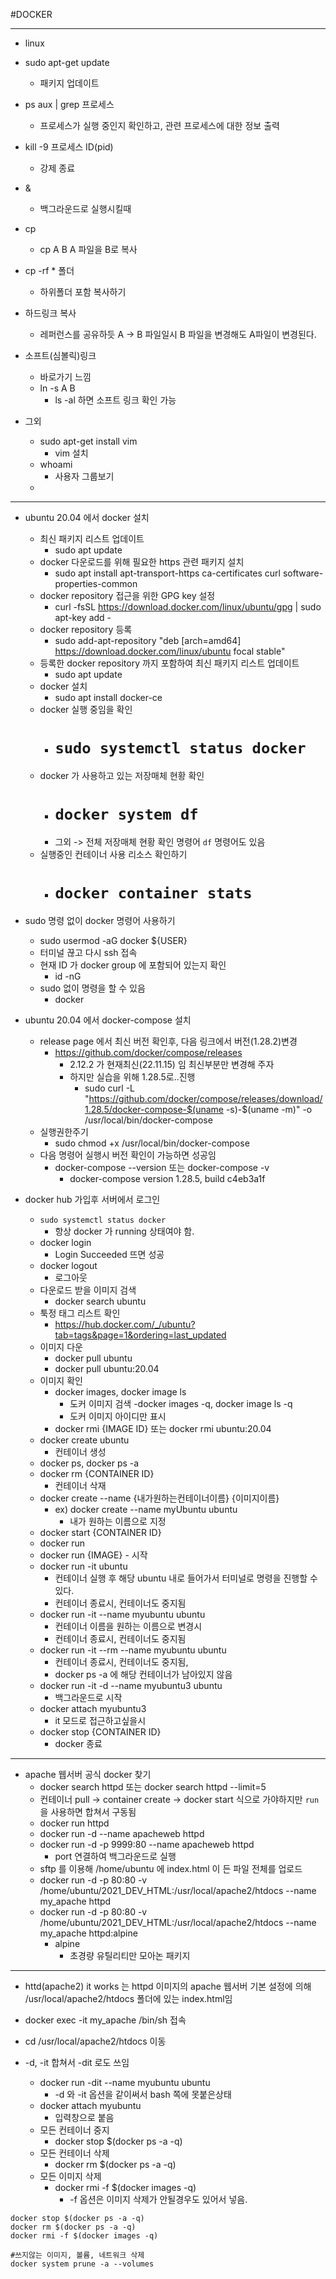 #DOCKER

---
- linux
- sudo apt-get update 
  - 패키지 업데이트
- ps aux | grep 프로세스
  - 프로세스가 실행 중인지 확인하고, 관련 프로세스에 대한 정보 출력
- kill -9 프로세스 ID(pid)
  - 강제 종료
- &
  - 백그라운드로 실행시킬때
- cp
  - cp A B A 파일을 B로 복사
- cp -rf * 폴더
  - 하위폴더 포함 복사하기

- 하드링크 복사
  - 레퍼런스를 공유하듯 A -> B 파일일시 B 파일을 변경해도 A파일이 변경된다.
- 소프트(심볼릭)링크
  - 바로가기 느낌
  - ln -s A B
    - ls -al 하면 소프트 링크 확인 가능

- 그외
  - sudo apt-get install vim 
    - vim 설치
  - whoami
    - 사용자 그룹보기
  - 
---
- ubuntu 20.04 에서 docker 설치
  - 최신 패키지 리스트 업데이트
    - sudo apt update
  - docker 다운로드를 위해 필요한 https 관련 패키지 설치
    - sudo apt install apt-transport-https ca-certificates curl software-properties-common
  - docker repository 접근을 위한 GPG key 설정
    - curl -fsSL https://download.docker.com/linux/ubuntu/gpg | sudo apt-key add -
  - docker repository 등록
    - sudo add-apt-repository "deb [arch=amd64] https://download.docker.com/linux/ubuntu focal stable"
  - 등록한 docker repository 까지 포함하여 최신 패키지 리스트 업데이트
    - sudo apt update
  - docker 설치
    - sudo apt install docker-ce
  - docker 실행 중임을 확인
    - # **`sudo systemctl status docker`**
  - docker 가 사용하고 있는 저장매체 현황 확인
    - # **`docker system df`**
    - 그외 -> 전체 저장매체 현황 확인 명령어 `df` 명령어도 있음
  - 실행중인 컨테이너 사용 리소스 확인하기
    - # **`docker container stats`**
- sudo 명령 없이 docker 명령어 사용하기
  - sudo usermod -aG docker ${USER} 
  - 터미널 끊고 다시 ssh 접속
  - 현재 ID 가 docker group 에 포함되어 있는지 확인
    - id -nG
  - sudo 없이 명령을 할 수 있음
    - docker

- ubuntu 20.04 에서 docker-compose 설치
  - release page 에서 최신 버전 확인후, 다음 링크에서 버전(1.28.2)변경
    - https://github.com/docker/compose/releases
      - 2.12.2 가 현재최신(22.11.15) 임 최신부분만 변경해 주자
      - 하지만 실습을 위해 1.28.5로..진행
        - sudo curl -L "https://github.com/docker/compose/releases/download/1.28.5/docker-compose-$(uname -s)-$(uname -m)" -o /usr/local/bin/docker-compose
  - 실행권한주기
    - sudo chmod +x /usr/local/bin/docker-compose
  - 다음 명령어 실행시 버전 확인이 가능하면 성공임
    - docker-compose --version 또는 docker-compose -v
      - docker-compose version 1.28.5, build c4eb3a1f



- docker hub 가입후 서버에서 로그인
  - `sudo systemctl status docker`
    - 항상 docker 가 running 상태여야 함.
  - docker login
    - Login Succeeded 뜨면 성공
  - docker logout
    - 로그아웃
  - 다운로드 받을 이미지 검색
    - docker search ubuntu
  - 툭정 태그 리스트 확인
    - https://hub.docker.com/_/ubuntu?tab=tags&page=1&ordering=last_updated
  - 이미지 다운
    - docker pull ubuntu
    - docker pull ubuntu:20.04
  - 이미지 확인
    - docker images, docker image ls
      - 도커 이미지 검색
    -docker images -q,  docker image ls -q
      - 도커 이미지 아이디만 표시
    - docker rmi {IMAGE ID} 또는 docker rmi ubuntu:20.04
  - docker create ubuntu
    - 컨테이너 생성
  - docker ps, docker ps -a
  - docker rm {CONTAINER ID}
    - 컨테이너 삭재
  - docker create --name {내가원하는컨테이너이름} {이미지이름}
    - ex) docker create --name myUbuntu ubuntu
      - 내가 원하는 이름으로 지정
  - docker start {CONTAINER ID}
  - docker run 
  - docker run {IMAGE} - 시작
  - docker run -it ubuntu
    - 컨테이너 실행 후 해당 ubuntu 내로 들어가서 터미널로 명령을 진행할 수 있다.
    - 컨테이너 종료시, 컨테이너도 중지됨
  - docker run -it --name myubuntu ubuntu
    - 컨테이너 이름을 원하는 이름으로 변경시
    - 컨테이너 종료시, 컨테이너도 중지됨
  - docker run -it --rm --name myubuntu ubuntu
    - 컨테이너 종료시, 컨테이너도 중지됨,
    - docker ps -a 에 해당 컨테이너가 남아있지 않음
  - docker run -it -d --name myubuntu3 ubuntu
    - 백그라운드로 시작
  - docker attach myubuntu3
    - it 모드로 접근하고싶을시
  - docker stop {CONTAINER ID}
    - docker 종료

---
- apache 웹서버 공식 docker 찾기
  - docker search httpd 또는 docker search httpd --limit=5
  - 컨테이너 pull -> container create -> docker start 식으로 가야하지만 `run`을 사용하면 합쳐서 구동됨
  - docker run httpd
  - docker run -d --name apacheweb httpd
  - docker run -d -p 9999:80 --name apacheweb httpd
    - port 연결하여 백그라운드로 실행
  - sftp 를 이용해 /home/ubuntu 에 index.html 이 든 파일 전체를 업로드
  - docker run -d -p 80:80 -v /home/ubuntu/2021_DEV_HTML:/usr/local/apache2/htdocs --name my_apache httpd
  - docker run -d -p 80:80 -v /home/ubuntu/2021_DEV_HTML:/usr/local/apache2/htdocs --name my_apache httpd:alpine
    - alpine 
      - 초경량 유틸리티만 모아논 패키지


---
- httd(apache2) it works 는 httpd 이미지의 apache 웹서버 기본 설정에 의해 /usr/local/apache2/htdocs 폴더에 있는 index.html임
- docker exec -it my_apache /bin/sh 접속
- cd /usr/local/apache2/htdocs 이동

- -d, -it 합쳐서 -dit 로도 쓰임
  - docker run -dit --name myubuntu ubuntu
    - -d 와 -it 옵션을 같이써서 bash 쪽에 못붙은상태
  - docker attach myubuntu
    - 입력창으로 붙음
  - 모든 컨테이너 중지
    - docker stop $(docker ps -a -q)
  - 모든 컨테이너 삭제
    - docker rm $(docker ps -a -q)
  - 모든 이미지 삭제
    - docker rmi -f $(docker images -q)
      - -f 옵션은 이미지 삭제가 안될경우도 있어서 넣음.
```text
docker stop $(docker ps -a -q)
docker rm $(docker ps -a -q)
docker rmi -f $(docker images -q)

#쓰지않는 이미지, 볼륨, 네트워크 삭제
docker system prune -a --volumes
```







